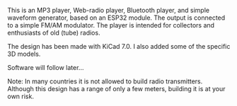 This is an MP3 player, Web-radio player, Bluetooth player, and simple waveform generator, based on an ESP32 module. 
The output is connected to a simple FM/AM modulator. The player is intended for collectors and enthusiasts of old
(tube) radios.

The design has been made with KiCad 7.0. I also added some of the specific 3D models.

Software will follow later...

Note: In many countries it is not allowed to build radio transmitters. Although this design has a range of only a 
few meters, building it is at your own risk.
